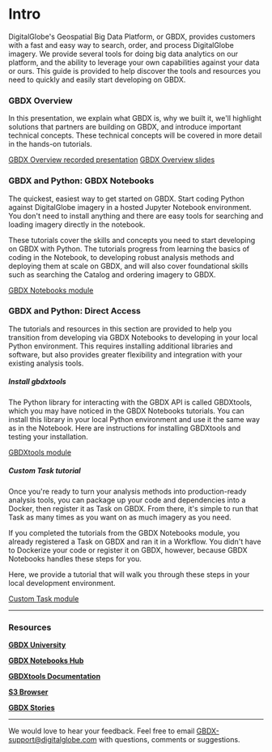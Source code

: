 # Intro
DigitalGlobe's Geospatial Big Data Platform, or GBDX, provides customers with a fast and easy way to search, order, and process DigitalGlobe imagery. We provide several tools for doing big data analytics on our platform, and the ability to leverage your own capabilities against your data or ours. This guide is provided to help discover the tools and resources you need to quickly and easily start developing on GBDX.

### GBDX Overview
In this presentation, we explain what GBDX is, why we built it, we'll highlight solutions that partners are building on GBDX, and introduce important technical concepts. These technical concepts will be covered in more detail in the hands-on tutorials.

[GBDX Overview recorded presentation](https://digitalglobe.wistia.com/medias/kbqln5pwks)
[GBDX Overview slides](https://docs.google.com/presentation/d/1SPsvbI6l1fO9zfeRTUSEdoV1M17bfYDp1xeCHWXfACU/edit?usp=sharing)

### GBDX and Python: GBDX Notebooks
The quickest, easiest way to get started on GBDX. Start coding Python against DigitalGlobe imagery in a hosted Jupyter Notebook environment. You don't need to install anything and there are easy tools for searching and loading imagery directly in the notebook.

These tutorials cover the skills and concepts you need to start developing on GBDX with Python. The tutorials progress from learning the basics of coding in the Notebook, to developing robust analysis methods and deploying them at scale on GBDX, and will also cover foundational skills such as searching the Catalog and ordering imagery to GBDX.


[GBDX Notebooks module](www.google.com)


### GBDX and Python: Direct Access

The tutorials and resources in this section are provided to help you transition from developing via GBDX Notebooks to developing in your local Python environment. This requires installing additional libraries and software, but also provides greater flexibility and integration with your existing analysis tools.

##### Install gbdxtools
The Python library for interacting with the GBDX API is called GBDXtools, which you may have noticed in the GBDX Notebooks tutorials. You can install this library in your local Python environment and use it the same way as in the Notebook. Here are instructions for installing GBDXtools and testing your installation.

[GBDXtools module](www.google.com)

##### Custom Task tutorial
Once you're ready to turn your analysis methods into production-ready analysis tools, you can package up your code and dependencies into a Docker, then register it as Task on GBDX. From there, it's simple to run that Task as many times as you want on as much imagery as you need.

If you completed the tutorials from the GBDX Notebooks module, you already registered a Task on GBDX and ran it in a Workflow. You didn't have to Dockerize your code or register it on GBDX, however, because GBDX Notebooks handles these steps for you.

Here, we provide a tutorial that will walk you through these steps in your local development environment.

[Custom Task module](www.google.com)


___
### Resources

[__GBDX University__](https://gbdxdocs.digitalglobe.com/)

[__GBDX Notebooks Hub__](https://notebooks.geobigdata.io)

[__GBDXtools Documentation__](http://gbdxtools.readthedocs.io/en/latest/)

[__S3 Browser__](http://s3browser.geobigdata.io/login.html)

[__GBDX Stories__](http://gbdxstories.digitalglobe.com/)
___
We would love to hear your feedback. Feel free to email GBDX-support@digitalglobe.com with questions, comments or suggestions.
